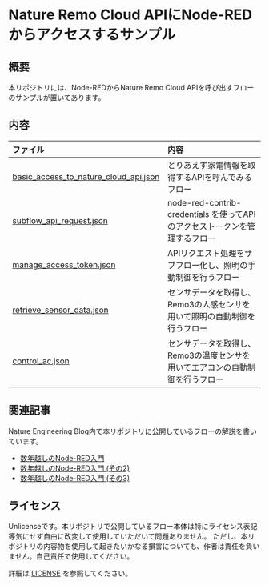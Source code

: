# Nature Remo Cloud APIにNode-REDからアクセスするサンプル

## 概要

本リポジトリには、Node-REDからNature Remo Cloud APIを呼び出すフローのサンプルが置いてあります。

## 内容

| ファイル                                                                         | 内容                                                                          |
| :------------------------------------------------------------------------------- | :---------------------------------------------------------------------------- |
| [basic_access_to_nature_cloud_api.json](./basic_access_to_nature_cloud_api.json) | とりあえず家電情報を取得するAPIを呼んでみるフロー                             |
| [subflow_api_request.json](./subflow_api_request.json)                           | node-red-contrib-credentials を使ってAPIのアクセストークンを管理するフロー    |
| [manage_access_token.json](./manage_access_token.json)                           | APIリクエスト処理をサブフロー化し、照明の手動制御を行うフロー                 |
| [retrieve_sensor_data.json](./manage_access_token.json)                          | センサデータを取得し、Remo3の人感センサを用いて照明の自動制御を行うフロー     |
| [control_ac.json](./control_ac.json)                                             | センサデータを取得し、Remo3の温度センサを用いてエアコンの自動制御を行うフロー |


## 関連記事

Nature Engineering Blog内で本リポジトリに公開しているフローの解説を書いています。

* [数年越しのNode-RED入門](https://engineering.nature.global/entry/node-red_cloud-api_1)
* [数年越しのNode-RED入門 (その2)](https://engineering.nature.global/entry/node-red_cloud-api_2)
* [数年越しのNode-RED入門 (その3)](https://engineering.nature.global/entry/node-red_cloud-api_3)

## ライセンス

Unlicenseです。本リポジトリで公開しているフロー本体は特にライセンス表記等気にせず自由に改変して使用していただいて問題ありません。
ただし、本リポジトリの内容物を使用して起きたいかなる損害についても、作者は責任を負いません。自己責任で使用してください。

詳細は [LICENSE](./LICENSE) を参照してください。